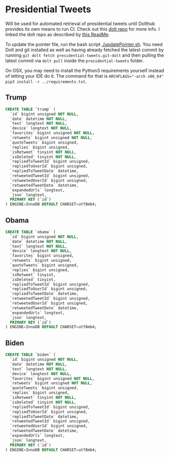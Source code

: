 # Presidential Tweets

Will be used for automated retrieval of presidential tweets until Dolthub provides its own means to run CI. Check out this [dolt repo][repo] for more info. I linked the dolt repo as described by [this ReadMe][dolt-link].

To update the pointer file, run the bash script [./updatePointer.sh][update-pointer]. You need Dolt and git installed as well as having already fetched the latest commit by running `git dolt fetch presidential-tweets.git-dolt` and then pulling the latest commit via `dolt pull` inside the `presidential-tweets` folder.

On OSX, you may need to install the Python3 requirements yourself instead of letting your IDE do it. The command for that is `ARCHFLAGS="-arch x86_64" pip3 install -r ../requirements.txt`.

## Trump
```sql
CREATE TABLE `trump` (
  `id` bigint unsigned NOT NULL,
  `date` datetime NOT NULL,
  `text` longtext NOT NULL,
  `device` longtext NOT NULL,
  `favorites` bigint unsigned NOT NULL,
  `retweets` bigint unsigned NOT NULL,
  `quoteTweets` bigint unsigned,
  `replies` bigint unsigned,
  `isRetweet` tinyint NOT NULL,
  `isDeleted` tinyint NOT NULL,
  `repliedToTweetId` bigint unsigned,
  `repliedToUserId` bigint unsigned,
  `repliedToTweetDate` datetime,
  `retweetedTweetId` bigint unsigned,
  `retweetedUserId` bigint unsigned,
  `retweetedTweetDate` datetime,
  `expandedUrls` longtext,
  `json` longtext,
  PRIMARY KEY (`id`)
) ENGINE=InnoDB DEFAULT CHARSET=utf8mb4;
```

## Obama
```sql
CREATE TABLE `obama` (
  `id` bigint unsigned NOT NULL,
  `date` datetime NOT NULL,
  `text` longtext NOT NULL,
  `device` longtext NOT NULL,
  `favorites` bigint unsigned,
  `retweets` bigint unsigned,
  `quoteTweets` bigint unsigned,
  `replies` bigint unsigned,
  `isRetweet` tinyint,
  `isDeleted` tinyint,
  `repliedToTweetId` bigint unsigned,
  `repliedToUserId` bigint unsigned,
  `repliedToTweetDate` datetime,
  `retweetedTweetId` bigint unsigned,
  `retweetedUserId` bigint unsigned,
  `retweetedTweetDate` datetime,
  `expandedUrls` longtext,
  `json` longtext,
  PRIMARY KEY (`id`)
) ENGINE=InnoDB DEFAULT CHARSET=utf8mb4;
```

## Biden
```sql
CREATE TABLE `biden` (
  `id` bigint unsigned NOT NULL,
  `date` datetime NOT NULL,
  `text` longtext NOT NULL,
  `device` longtext NOT NULL,
  `favorites` bigint unsigned NOT NULL,
  `retweets` bigint unsigned NOT NULL,
  `quoteTweets` bigint unsigned,
  `replies` bigint unsigned,
  `isRetweet` tinyint NOT NULL,
  `isDeleted` tinyint NOT NULL,
  `repliedToTweetId` bigint unsigned,
  `repliedToUserId` bigint unsigned,
  `repliedToTweetDate` datetime,
  `retweetedTweetId` bigint unsigned,
  `retweetedUserId` bigint unsigned,
  `retweetedTweetDate` datetime,
  `expandedUrls` longtext,
  `json` longtext,
  PRIMARY KEY (`id`)
) ENGINE=InnoDB DEFAULT CHARSET=utf8mb4;
```

[repo]: https://www.dolthub.com/repositories/alexis-evelyn/presidential-tweets
[dolt-link]: https://github.com/dolthub/dolt/blob/master/go/cmd/git-dolt/README.md
[update-pointer]: updatePointer.sh
